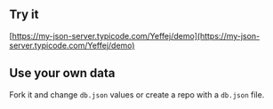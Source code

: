 ## Try it

[https://my-json-server.typicode.com/Yeffej/demo](https://my-json-server.typicode.com/Yeffej/demo)

## Use your own data

Fork it and change `db.json` values or create a repo with a `db.json` file.
